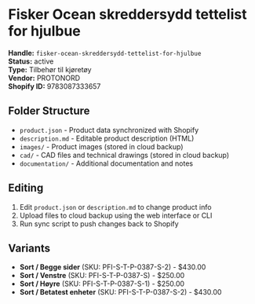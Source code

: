 # Fisker Ocean skreddersydd tettelist for hjulbue

**Handle:** `fisker-ocean-skreddersydd-tettelist-for-hjulbue`  
**Status:** active  
**Type:** Tilbehør til kjøretøy  
**Vendor:** PROTONORD  
**Shopify ID:** 9783087333657  

## Folder Structure

- `product.json` - Product data synchronized with Shopify
- `description.md` - Editable product description (HTML)
- `images/` - Product images (stored in cloud backup)
- `cad/` - CAD files and technical drawings (stored in cloud backup)
- `documentation/` - Additional documentation and notes

## Editing

1. Edit `product.json` or `description.md` to change product info
2. Upload files to cloud backup using the web interface or CLI
3. Run sync script to push changes back to Shopify

## Variants

- **Sort / Begge sider** (SKU: PFI-S-T-P-0387-S-2) - $430.00
- **Sort / Venstre** (SKU: PFI-S-T-P-0387-S) - $250.00
- **Sort / Høyre** (SKU: PFI-S-T-P-0387-S-1) - $250.00
- **Sort / Betatest enheter** (SKU: PFI-S-T-P-0387-S-2) - $430.00
